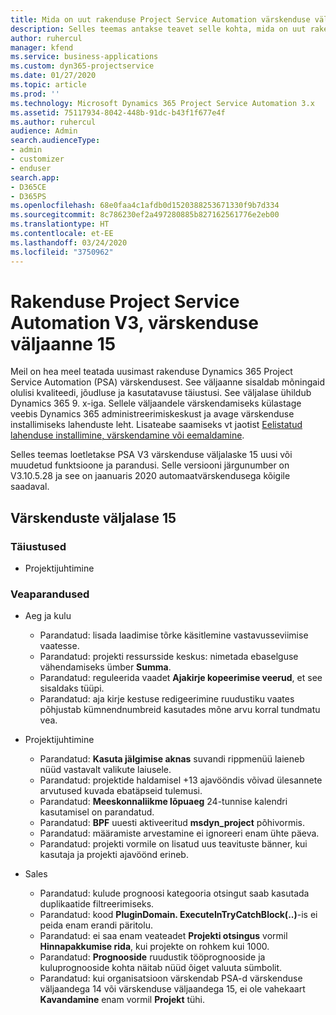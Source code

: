 ```yaml
---
title: Mida on uut rakenduse Project Service Automation värskenduse väljaandes 15, v3
description: Selles teemas antakse teavet selle kohta, mida on uut rakenduse Project Service Automation värskenduse väljaandes 15, v3.
author: ruhercul
manager: kfend
ms.service: business-applications
ms.custom: dyn365-projectservice
ms.date: 01/27/2020
ms.topic: article
ms.prod: ''
ms.technology: Microsoft Dynamics 365 Project Service Automation 3.x
ms.assetid: 75117934-8042-448b-91dc-b43f1f677e4f
ms.author: ruhercul
audience: Admin
search.audienceType:
- admin
- customizer
- enduser
search.app:
- D365CE
- D365PS
ms.openlocfilehash: 68e0faa4c1afdb0d1520388253671330f9b7d334
ms.sourcegitcommit: 8c786230ef2a497280885b827162561776e2eb00
ms.translationtype: HT
ms.contentlocale: et-EE
ms.lasthandoff: 03/24/2020
ms.locfileid: "3750962"
---
```

# <a name="project-service-automation-v3-update-release-15"></a>Rakenduse Project Service Automation V3, värskenduse väljaanne 15

Meil on hea meel teatada uusimast rakenduse Dynamics 365 Project Service Automation (PSA) värskendusest. See väljaanne sisaldab mõningaid olulisi kvaliteedi, jõudluse ja kasutatavuse täiustusi. See väljalase ühildub Dynamics 365 9. x-iga. Sellele väljaandele värskendamiseks külastage veebis Dynamics 365 administreerimiskeskust ja avage värskenduse installimiseks lahenduste leht. Lisateabe saamiseks vt jaotist [Eelistatud lahenduse installimine, värskendamine või eemaldamine](https://docs.microsoft.com/power-platform/admin/install-remove-preferred-solution).

Selles teemas loetletakse PSA V3 värskenduse väljalaske 15 uusi või muudetud funktsioone ja parandusi. Selle versiooni järgunumber on V3.10.5.28 ja see on jaanuaris 2020 automaatvärskendusega kõigile saadaval.

## <a name="update-release-15"></a>Värskenduste väljalase 15 

### <a name="enhancements"></a>Täiustused

- Projektijuhtimine

### <a name="bug-fixes"></a>Veaparandused

- Aeg ja kulu

  - Parandatud: lisada laadimise tõrke käsitlemine vastavusseviimise vaatesse.
  - Parandatud: projekti ressursside keskus: nimetada ebaselguse vähendamiseks ümber **Summa**.
  - Parandatud: reguleerida vaadet **Ajakirje kopeerimise veerud**, et see sisaldaks tüüpi.
  - Parandatud: aja kirje kestuse redigeerimine ruudustiku vaates põhjustab kümnendnumbreid kasutades mõne arvu korral tundmatu vea.

- Projektijuhtimine

  - Parandatud: **Kasuta jälgimise aknas** suvandi rippmenüü laieneb nüüd vastavalt valikute laiusele.
  - Parandatud: projektide haldamisel +13 ajavööndis võivad ülesannete arvutused kuvada ebatäpseid tulemusi.
  - Parandatud: **Meeskonnaliikme lõpuaeg** 24-tunnise kalendri kasutamisel on parandatud.
  - Parandatud: **BPF** uuesti aktiveeritud **msdyn_project** põhivormis.
  - Parandatud: määramiste arvestamine ei ignoreeri enam ühte päeva.
  - Parandatud: projekti vormile on lisatud uus teavituste bänner, kui kasutaja ja projekti ajavöönd erineb.

- Sales

  - Parandatud: kulude prognoosi kategooria otsingut saab kasutada duplikaatide filtreerimiseks.
  - Parandatud: kood **PluginDomain. ExecuteInTryCatchBlock(..)**-is ei peida enam erandi päritolu.
  - Parandatud: ei saa enam veateadet **Projekti otsingus** vormil **Hinnapakkumise rida**, kui projekte on rohkem kui 1000.
  - Parandatud: **Prognooside** ruudustik tööprognooside ja kuluprognooside kohta näitab nüüd õiget valuuta sümbolit.
  - Parandatud: kui organisatsioon värskendab PSA-d värskenduse väljaandega 14 või värskenduse väljaandega 15, ei ole vahekaart **Kavandamine** enam vormil **Projekt** tühi.
